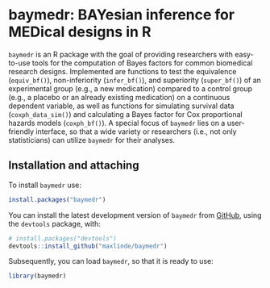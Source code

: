 
# baymedr: BAYesian inference for MEDical designs in R

`baymedr` is an R package with the goal of providing researchers with
easy-to-use tools for the computation of Bayes factors for common
biomedical research designs. Implemented are functions to test the
equivalence (`equiv_bf()`), non-inferiority (`infer_bf()`), and
superiority (`super_bf()`) of an experimental group (e.g., a new
medication) compared to a control group (e.g., a placebo or an already
existing medication) on a continuous dependent variable, as well as
functions for simulating survival data (`coxph_data_sim()`) and
calculating a Bayes factor for Cox proportional hazards models
(`coxph_bf()`). A special focus of `baymedr` lies on a user-friendly
interface, so that a wide variety or researchers (i.e., not only
statisticians) can utilize `baymedr` for their analyses.

## Installation and attaching

To install `baymedr` use:

``` r
install.packages("baymedr")
```

You can install the latest development version of `baymedr` from
[GitHub](https://github.com/), using the `devtools` package, with:

``` r
# install.packages("devtools")
devtools::install_github("maxlinde/baymedr")
```

Subsequently, you can load `baymedr`, so that it is ready to use:

``` r
library(baymedr)
```

